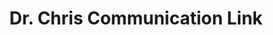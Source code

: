 ---
title: "Dr. Chris Communication Link"
url: /gbarnga/dr-chris-communication-link/
shop: Elektronik
---
